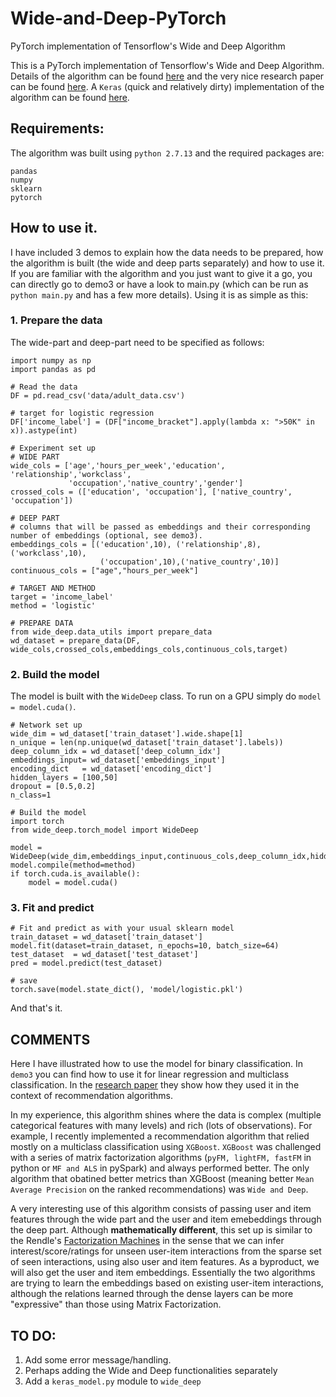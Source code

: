 # Wide-and-Deep-PyTorch
PyTorch implementation of Tensorflow's Wide and Deep Algorithm

This is a PyTorch implementation of Tensorflow's Wide and Deep Algorithm. Details of the algorithm can be found [here](https://www.tensorflow.org/tutorials/wide_and_deep) and the very nice research paper can be found [here](https://arxiv.org/abs/1606.07792). A `Keras` (quick and relatively dirty) implementation of the algorithm can be found [here](https://github.com/jrzaurin/Wide-and-Deep-Keras). 

## Requirements:

The algorithm was built using `python 2.7.13` and the required packages are:
```
pandas
numpy
sklearn
pytorch
```

## How to use it.

I have included 3 demos to explain how the data needs to be prepared, how the algorithm is built (the wide and deep parts separately) and how to use it. If you are familiar with the algorithm and you just want to give it a go, you can directly go to demo3 or have a look to main.py (which can be run as `python main.py` and has a few more details). Using it is as simple as this: 

### 1. Prepare the data
The wide-part and deep-part need to be specified as follows:
```    
import numpy as np
import pandas as pd

# Read the data
DF = pd.read_csv('data/adult_data.csv')

# target for logistic regression
DF['income_label'] = (DF["income_bracket"].apply(lambda x: ">50K" in x)).astype(int)

# Experiment set up
# WIDE PART
wide_cols = ['age','hours_per_week','education', 'relationship','workclass',
             'occupation','native_country','gender']
crossed_cols = (['education', 'occupation'], ['native_country', 'occupation'])

# DEEP PART
# columns that will be passed as embeddings and their corresponding number of embeddings (optional, see demo3). 
embeddings_cols = [('education',10), ('relationship',8), ('workclass',10),
                    ('occupation',10),('native_country',10)]
continuous_cols = ["age","hours_per_week"]

# TARGET AND METHOD
target = 'income_label'
method = 'logistic'

# PREPARE DATA
from wide_deep.data_utils import prepare_data
wd_dataset = prepare_data(DF, wide_cols,crossed_cols,embeddings_cols,continuous_cols,target)
```
### 2. Build the model
The model is built with the `WideDeep` class. To run on a GPU simply do `model = model.cuda()`.
``` 
# Network set up
wide_dim = wd_dataset['train_dataset'].wide.shape[1]
n_unique = len(np.unique(wd_dataset['train_dataset'].labels))
deep_column_idx = wd_dataset['deep_column_idx']
embeddings_input= wd_dataset['embeddings_input']
encoding_dict   = wd_dataset['encoding_dict']
hidden_layers = [100,50]
dropout = [0.5,0.2]
n_class=1

# Build the model
import torch
from wide_deep.torch_model import WideDeep

model = WideDeep(wide_dim,embeddings_input,continuous_cols,deep_column_idx,hidden_layers,dropout,encoding_dict,n_class)
model.compile(method=method)
if torch.cuda.is_available():
    model = model.cuda()
```

### 3. Fit and predict
```    
# Fit and predict as with your usual sklearn model
train_dataset = wd_dataset['train_dataset']
model.fit(dataset=train_dataset, n_epochs=10, batch_size=64)
test_dataset  = wd_dataset['test_dataset']
pred = model.predict(test_dataset)

# save
torch.save(model.state_dict(), 'model/logistic.pkl')
```

And that's it. 

## COMMENTS

Here I have illustrated how to use the model for binary classification. In `demo3` you can find how to use it for linear regression and multiclass classification. In the [research paper](https://arxiv.org/pdf/1606.07792.pdf) they show how they used it in the context of recommendation algorithms. 

In my experience, this algorithm shines where the data is complex (multiple categorical features with many levels) and rich (lots of observations). For example, I recently implemented a recommendation algorithm that relied mostly on a multiclass classification using `XGBoost`. `XGBoost` was challenged with a series of matrix factorization algorithms (`pyFM, lightFM, fastFM` in python or `MF and ALS` in pySpark) and always performed better. The only algorithm that obatined better metrics than XGBoost (meaning better `Mean Average Precision` on the ranked recommendations) was `Wide and Deep`.

A very interesting use of this algorithm consists of passing user and item features through the wide part and the user and item emebeddings through the deep part. Although **mathematically different**, this set up is similar to the Rendle's [Factorization Machines](https://www.csie.ntu.edu.tw/~b97053/paper/Rendle2010FM.pdf) in the sense that we can infer interest/score/ratings for unseen user-item interactions from the sparse set of seen interactions, using also user and item features. As a byproduct, we will also get the user and item embeddings. Essentially the two algorithms are trying to learn the embeddings based on existing user-item interactions, although the relations learned through the dense layers can be more "expressive" than those using Matrix Factorization. 

## TO DO:

1. Add some error message/handling.
2. Perhaps adding the Wide and Deep functionalities separately
3. Add a `keras_model.py` module to `wide_deep`
